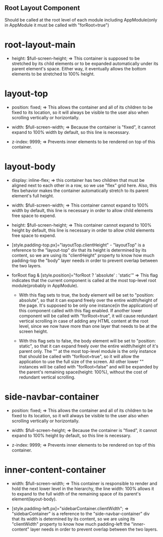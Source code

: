 ## Root Layout Component 
Should be called at the root level of each module including AppModule(only in AppModule it must be called with "forRoot=true")

# root-layout-main
- height: $full-screen-height; => This container is supposed to be stretched by its child elements or to be expanded automatically under its parent element's space. Either way, it eventually allows the bottom elements to be stretched to 100% height.

# layout-top
- position: fixed; => This allows the container and all of its children to be fixed to its location, so it will always be visible to the user also when scrolling vertically or horizontally.

- width: $full-screen-width; => Because the container is "fixed", it cannot expand to 100% width by default, so this line is necessary.

- z-index: 9999; => Prevents inner elements to be rendered on top of this container.

# layout-body
- display: inline-flex; => this container has two children that must be aligned next to each other in a row, so we use "flex" grid here. Also, this flex behavior makes the container automatically stretch to its parent element's full height.

- width: $full-screen-width; => This container cannot expand to 100% width by default, this line is necessary in order to allow child elements free space to expend.

- height: $full-screen-height; => This container cannot expand to 100% height by default, this line is necessary in order to allow child elements free space to expend.

- [style.padding-top.px]="layoutTop.clientHeight" - "layoutTop" is a reference to the "layout-top" div that its height is determined by its content, so we are using its "clientHeight" property to know how much padding-top the "body" layer needs in order to prevent overlap between the two layers.

- forRoot flag & [style.position]="forRoot ? 'absolute' : 'static'" => 
This flag indicates that the current <root-layout> component is called at the most top-level root module(probably in AppModule). 
  
  * With this flag sets to true, the body element will be set to "position: absolute", so that it can expand freely over the entire width/height of the   page. It's supposed to be only one instance(in the application) of this component called with this flag enabled. If another lower <root-layout> component will be called with "forRoot=true", it will cause redundant vertical scrolling in case of adding any HTML content at the root level, since we now have more than one layer that needs to be at the screen height.  

  * With this flag sets to false, the body element will be set to "position: static", so that it can expand freely over the entire width/height of it's parent only. The "<root-layout>" at the most top-level module is the only instance that should be called with "forRoot=true", so it will allow the application to use the full size of the screen. All other lower "<root-layout>" instances will be called with "forRoot=false" and will be expanded by the parent's remaining space(height: 100%), without the cost of redundant vertical scrolling.

# side-navbar-container
- position: fixed; => This allows the container and all of its children to be fixed to its location, so it will always be visible to the user also when scrolling vertically or horizontally.

- width: $full-screen-height; => Because the container is "fixed", it cannot expand to 100% height by default, so this line is necessary.

- z-index: 9999; => Prevents inner elements to be rendered on top of this container.

# inner-content-container
- width: $full-screen-width; => This container is responsible to render and hold the next lower level in the hierarchy, the line width: 100% allows it to expand to the full width of the remaining space of its parent's element(layout-body).

- [style.padding-left.px]="sidebarContainer.clientWidth"; => "sidebarContainer" is a reference to the "side-navbar-container" div that its width is determined by its content, so we are using its "clientWidth" property to know how much padding-left the "inner-content" layer needs in order to prevent overlap between the two layers.

